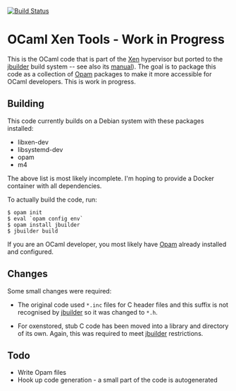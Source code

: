 
[![Build Status](https://travis-ci.org/lindig/xen-ocaml-tools.svg?branch=master)](https://travis-ci.org/lindig/xen-ocaml-tools)

# OCaml Xen Tools - Work in Progress

This is the OCaml code that is part of the [Xen] hypervisor but ported
to the [jbuilder] build system -- see also its [manual]). The goal is to
package this code as a collection of [Opam] packages to make it more
accessible for OCaml developers. This is work in progress.

## Building

This code currently builds on a Debian system with these packages
installed:

* libxen-dev
* libsystemd-dev
* opam
* m4

The above list is most likely incomplete. I'm hoping to provide a Docker
container with all dependencies.

To actually build the code, run:

```
$ opam init
$ eval `opam config env`
$ opam install jbuilder
$ jbuilder build
```

If you are an OCaml developer, you most likely have [Opam] already
installed and configured.

## Changes

Some small changes were required:

* The original code used `*.inc` files for C header files and this 
  suffix is not recognised by [jbuilder] so it was changed to `*.h`.

* For oxenstored, stub C code has been moved into a library and
  directory of its own. Again, this was required to meet [jbuilder]
  restrictions.


## Todo

* Write Opam files
* Hook up code generation - a small part of the code is autogenerated


[OCaml]:      https://www.ocam.org/
[Xen]:        http://xenbits.xen.org/
[jbuilder]:   https://github.com/janestreet/jbuilder
[manual]:     https://jbuilder.readthedocs.io/en/latest/
[Opam]:       https://opam.ocaml.org/


